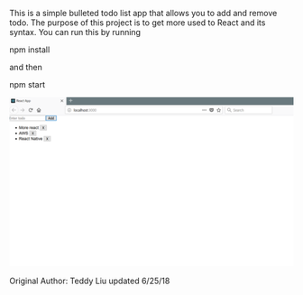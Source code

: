 This is a simple bulleted todo list app that allows you to add and remove todo. The purpose of this project is to get more used to React and its syntax.
You can run this by running 

npm install

and then

npm start

![](images/thingsToLearn.PNG)

Original Author: Teddy Liu
updated 6/25/18
